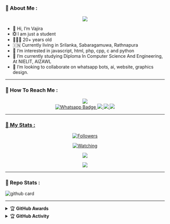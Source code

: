 ### :unicorn: About Me :

<p align="center">
  <img src="https://telegra.ph/file/09ab24679fb3a297a8905.jpg" />
</p>

- 👋 Hi, I’m Vajira
- ❎ I am just a student
- 👨🏻‍🦱 20+ years old
- 🇮🇳 Currently living in Srilanka, Sabaragamuwa, Rathnapura
- 👀 I’m interested in javascript, html, php, cpp, c and python
- 🌱 I’m currently studying Diploma In Computer Science And Engineering, At NIELIT, AIZAWL
- 💞️ I’m looking to collaborate on whatsapp bots, ai, website, graphics design.

---

### :unicorn: How To Reach Me :
<p align="center">
<a href="https://youtube.com/@gamingewingyt6216"><img src="https://img.shields.io/badge/YouTube-ff0000?style=for-the-badge&logo=youtube&logoColor=ff000000&link=https://youtube.com/@gamingewingyt6216" /><br>
<a href="http://Wa.me/94766943622">
    <img src="https://img.shields.io/badge/Wa Pc-electric green?style=for-the-badge&logo=whatsapp&logoColor=white" alt="Whatsapp Badge"/>
  </a>
<a href="https://chat.whatsapp.com/Dc2qyVeK8JbJq8Gr3U1pKH"><img src="https://img.shields.io/badge/Wa Gc 1-25D366?style=for-the-badge&logo=whatsapp&logoColor=white" />
<a href="https://chat.whatsapp.com/BW0o3ZyiAF5Azb1bIqG9Ue"><img src="https://img.shields.io/badge/Wa Gc 2-25D366?style=for-the-badge&logo=whatsapp&logoColor=white" />
<a href="https://chat.whatsapp.com/KMymhLdGcjPHihOkrfHW7q"><img src="https://img.shields.io/badge/Wa Gc 3-25D366?style=for-the-badge&logo=whatsapp&logoColor=white" />
</p>

---

### :unicorn: My Stats :
<p align="center"><a href="https://github.com/vajirabot1/followers"><img title="Followers" src="https://img.shields.io/github/followers/vajirabot1?color=red&style=flat-square"></a></p>
<p align="center"><a href="https://komarev.com/ghpvc/?username=DGXeon&color=blue&style=flat-square&label=Profile+Views"><img title="Watching" src="https://komarev.com/ghpvc/?username=vajirabot1&color=green&style=flat-square&label=Profile+View"></a>
</p>
<p align="center"><a href="https://github.com/vajirabot1"><img src="https://github-readme-stats.vercel.app/api?username=vajirabot1&show_icons=true&theme=radical"></a></p>
<p align="center"><a href="https://github.com/vajirabot1"><img src="https://github-readme-stats.vercel.app/api/top-langs/?username=vajirabot1&theme=radical&layout=compact"></a></p>

---

### :unicorn: Repo Stats : 
![github card](https://github-readme-stats.vercel.app/api/pin/?username=vqjirabot1&repo=KNG-VAJIRA-MD4&theme=radical)

---

<details>
    <summary>&#127942 <b>GitHub Awards</b></summary><br/>

![Github Trophy](https://github-profile-trophy.vercel.app/?username=DGXeon)

</details>

<details>
    <summary>&#127942 <b>GitHub Activity</b></summary><br/>

![Metrics](https://metrics.lecoq.io/DGXeon?template=classic&repositories.forks=true&languages=1&languages.colors=github&languages.threshold=0%25&config.timezone=Asia%2FKolkata)

</details> 

<!---
DreamGuyXeon/DreamGuyXeon is a ✨ special ✨ repository because its `README.md` (this file) appears on your GitHub profile.
You can click the Preview link to take a look at your changes.
--->
